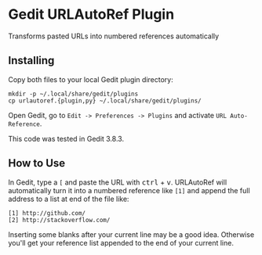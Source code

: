 Gedit URLAutoRef Plugin
===============================


Transforms pasted URLs into numbered references automatically


## Installing

Copy both files to your local Gedit plugin directory:

    mkdir -p ~/.local/share/gedit/plugins
    cp urlautoref.{plugin,py} ~/.local/share/gedit/plugins/


Open Gedit, go to `Edit -> Preferences -> Plugins` and activate
`URL Auto-Reference`.

This code was tested in Gedit 3.8.3.


## How to Use

In Gedit, type a `[` and paste the URL with 
<kbd>ctrl</kbd> + <kbd>v</kbd>. URLAutoRef will automatically turn it into a numbered reference like `[1]` and append the full address to a list at end of the file like:

    [1] http://github.com/
    [2] http://stackoverflow.com/

Inserting some blanks after your current line may be a good idea. Otherwise you'll get your reference list appended to the end of your current line.

